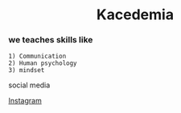 <div align="center">
<h1>Kacedemia</h1>
</div>


### we teaches skills like 

    1) Communication 
    2) Human psychology 
    3) mindset 



social media
    
[Instagram](https://www.instagram.com/k_acedemia?igsh=bXQ5eGs5c3l5ancw)

